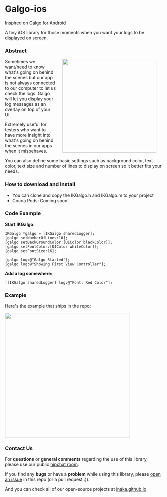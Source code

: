 Galgo-ios
=========
Inspired on [Galgo for Android](https://github.com/inaka/galgo)

A tiny iOS library for those moments when you want your logs to be displayed on screen. 

### Abstract
<img src="http://i60.tinypic.com/zxmf03.png" align="right" style="float:right" height="300" hspace="20"/>
Sometimes we want/need to know what's going on behind the scenes but our app is not always connected to our computer to let us check the logs. Galgo will let you display your log messages as an overlay on top of your UI.

Extremely useful for testers who want to have more insight into what's going on behind the scenes in our apps when it misbehaves.

You can also define some basic settings such as background color, text color, text size and number of lines to display on screen so it better fits your needs.

### How to download and Install
- You can clone and copy the IKGalgo.h and IKGalgo.m to your project
- Cocoa Pods: Coming soon!

### Code Example

**Start IKGalgo**:

```objc
IKGalgo *galgo = [IKGalgo sharedLogger];
[galgo setNumberOfLines:10];
[galgo setBackGroundColor:[UIColor blackColor]];
[galgo setFontColor:[UIColor whiteColor]];
[galgo setFontSize:16];
    
[galgo log:@"Galgo Started"];
[galgo log:@"Showing First View Controller"];
```

**Add a log somewhere:**:

```objc
[[IKGalgo sharedLogger] log:@"Font: Red Color"];
```

### Example
Here's the example that ships in the repo:

<img src="http://i60.tinypic.com/5d3oxt.jpg" align="center" style="float:center" height="400" />

### Contact Us
For **questions** or **general comments** regarding the use of this library, please use our public
[hipchat room](https://www.hipchat.com/gpBpW3SsT).

If you find any **bugs** or have a **problem** while using this library, please [open an issue](https://github.com/inaka/galgo/issues/new) in this repo (or a pull request :)).

And you can check all of our open-source projects at [inaka.github.io](http://inaka.github.io)

